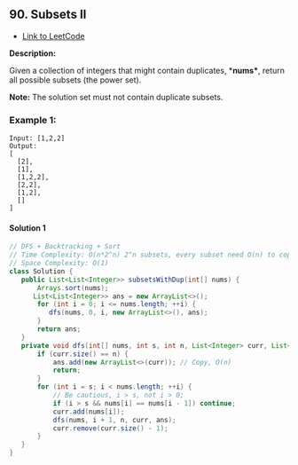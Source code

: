 ## 90. Subsets II

- [Link to LeetCode](https://leetcode.com/problems/subsets-ii/)

**Description:**



Given a collection of integers that might contain duplicates, ***nums\***, return all possible subsets (the power set).

**Note:** The solution set must not contain duplicate subsets.



<!-- tabs:start -->

### **Example 1:**

```
Input: [1,2,2]
Output:
[
  [2],
  [1],
  [1,2,2],
  [2,2],
  [1,2],
  []
]
```

<!-- tabs:end -->





<!-- tabs:start -->

#### **Solution 1**



```java
// DFS + Backtracking + Sort
// Time Complexity: O(n*2^n) 2^n subsets, every subset need O(n) to copy
// Space Complexity: O(1)
class Solution {
   public List<List<Integer>> subsetsWithDup(int[] nums) {
       Arrays.sort(nums);
      List<List<Integer>> ans = new ArrayList<>();
       for (int i = 0; i <= nums.length; ++i) {
          dfs(nums, 0, i, new ArrayList<>(), ans);
       }
       return ans;
   }
   private void dfs(int[] nums, int s, int n, List<Integer> curr, List<List<Integer>> ans) {
       if (curr.size() == n) {
           ans.add(new ArrayList<>(curr)); // Copy, O(n)
           return;
       }
       for (int i = s; i < nums.length; ++i) {
           // Be cautious, i > s, not i > 0;
           if (i > s && nums[i] == nums[i - 1]) continue;
           curr.add(nums[i]);
           dfs(nums, i + 1, n, curr, ans);
           curr.remove(curr.size() - 1);
       }
   }
}
```



<!-- tabs:end -->



